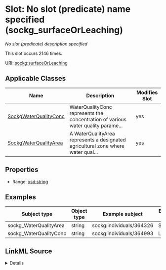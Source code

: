 

# Slot: No slot (predicate) name specified (sockg_surfaceOrLeaching)


_No slot (predicate) description specified_






This slot occurs 2146 times.


URI: [sockg:surfaceOrLeaching](https://idir.uta.edu/sockg-ontology/docs/surfaceOrLeaching)



<!-- no inheritance hierarchy -->





## Applicable Classes

| Name | Description | Modifies Slot |
| --- | --- | --- |
| [SockgWaterQualityConc](../classes/SockgWaterQualityConc.md) | WaterQualityConc represents the concentration of various water quality parame... |  yes  |
| [SockgWaterQualityArea](../classes/SockgWaterQualityArea.md) | A WaterQualityArea represents a designated agricultural zone where water qual... |  yes  |







## Properties

* Range: [xsd:string](http://www.w3.org/2001/XMLSchema#string)






## Examples

| Subject type | Object type | Example subject | Example object | Occurrences |
| --- | --- | --- | --- | --- |
| sockg_WaterQualityArea | string | sockg:individuals/364326 | Surface | 667 |
| sockg_WaterQualityConc | string | sockg:individuals/364993 | Leaching | 1479 |




## LinkML Source

<details>

```yaml
name: sockg_surfaceOrLeaching
annotations:
  count:
    tag: count
    value: 2146
description: No slot (predicate) description specified
title: No slot (predicate) name specified
examples:
- object:
    example_object: Surface
    example_object_type: string
    example_predicate: sockg:surfaceOrLeaching
    example_subject: sockg:individuals/364326
    example_subject_type: sockg_WaterQualityArea
- object:
    example_object: Leaching
    example_object_type: string
    example_predicate: sockg:surfaceOrLeaching
    example_subject: sockg:individuals/364993
    example_subject_type: sockg_WaterQualityConc
from_schema: soc-kg
rank: 1000
slot_uri: sockg:surfaceOrLeaching
alias: sockg_surfaceOrLeaching
domain_of:
- sockg_WaterQualityArea
- sockg_WaterQualityConc
union_of:
- '{''domain'': ''sockg_WaterQualityConc''}'
- '{''domain'': ''sockg_WaterQualityArea''}'
range: string

```
</details>